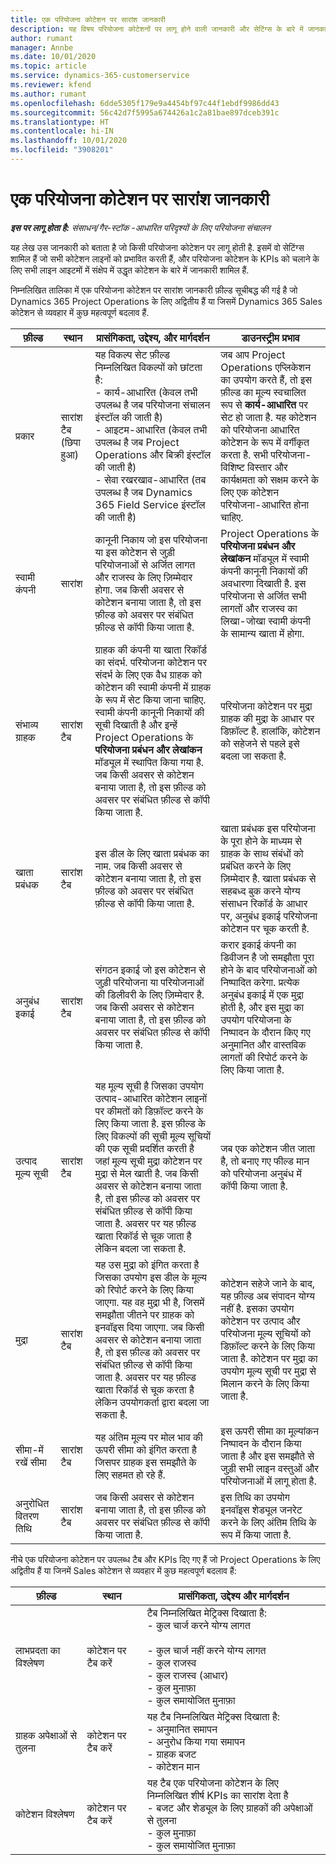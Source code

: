 ```yaml
---
title: एक परियोजना कोटेशन पर सारांश जानकारी
description: यह विषय परियोजना कोटेशनों पर लागू होने वाली जानकारी और सेटिंग्स के बारे में जानकारी प्रदान करता है.
author: rumant
manager: Annbe
ms.date: 10/01/2020
ms.topic: article
ms.service: dynamics-365-customerservice
ms.reviewer: kfend
ms.author: rumant
ms.openlocfilehash: 6dde5305f179e9a4454bf97c44f1ebdf9986dd43
ms.sourcegitcommit: 56c42d7f5995a674426a1c2a81bae897dceb391c
ms.translationtype: HT
ms.contentlocale: hi-IN
ms.lasthandoff: 10/01/2020
ms.locfileid: "3908201"
---
```

# <a name="summary-information-on-a-project-quote"></a>एक परियोजना कोटेशन पर सारांश जानकारी

_**इस पर लागू होता है:** संसाधन/गैर-स्टॉक -आधारित परिदृश्यों के लिए परियोजना संचालन_


यह लेख उस जानकारी को बताता है जो किसी परियोजना कोटेशन पर लागू होती है. इसमें वो सेटिंग्स शामिल हैं जो सभी कोटेशन लाइनों को प्रभावित करती हैं, और परियोजना कोटेशन के KPIs को चलाने के लिए सभी लाइन आइटमों में संक्षेप में उद्धृत कोटेशन के बारे में जानकारी शामिल हैं.

निम्नलिखित तालिका में एक परियोजना कोटेशन पर सारांश जानकारी फ़ील्ड सूचीबद्ध की गई है जो Dynamics 365 Project Operations के लिए अद्वितीय हैं या जिसमें Dynamics 365 Sales कोटेशन से व्यवहार में कुछ महत्वपूर्ण बदलाव हैं.

| **फ़ील्ड** | **स्थान** | **प्रासंगिकता, उद्देश्य, और मार्गदर्शन** | **डाउनस्ट्रीम प्रभाव** |
| --- | --- | --- | --- |
| प्रकार | सारांश टैब (छिपा हुआ) | यह विकल्प सेट फ़ील्ड निम्नलिखित विकल्पों को छांटता है:</br>- कार्य-आधारित (केवल तभी उपलब्ध है जब परियोजना संचालन इंस्टॉल की जाती है)</br>- आइटम-आधारित (केवल तभी उपलब्ध है जब Project Operations और बिक्री इंस्टॉल की जाती है)</br>- सेवा रखरखाव-आधारित (तब उपलब्ध है जब Dynamics 365 Field Service इंस्टॉल की जाती है) | जब आप Project Operations एप्लिकेशन का उपयोग करते हैं, तो इस फ़ील्ड का मूल्य स्वचालित रूप से **कार्य-आधारित** पर सेट हो जाता है. यह कोटेशन को परियोजना आधारित कोटेशन के रूप में वर्गीकृत करता है. सभी परियोजना-विशिष्ट विस्तार और कार्यक्षमता को सक्षम करने के लिए एक कोटेशन परियोजना-आधारित होना चाहिए. |
| स्वामी कंपनी | सारांश | कानूनी निकाय जो इस परियोजना या इस कोटेशन से जुड़ी परियोजनाओं से अर्जित लागत और राजस्व के लिए ज़िम्मेदार होगा. जब किसी अवसर से कोटेशन बनाया जाता है, तो इस फ़ील्ड को अवसर पर संबंधित फ़ील्ड से कॉपी किया जाता है. | Project Operations के **परियोजना प्रबंधन और लेखांकन** मॉड्यूल में स्वामी कंपनी कानूनी निकायों की अवधारणा दिखाती है. इस परियोजना से अर्जित सभी लागतों और राजस्व का लिखा-जोखा स्वामी कंपनी के सामान्य खाता में होगा. |
| संभाव्य ग्राहक | सारांश टैब | ग्राहक की कंपनी या खाता रिकॉर्ड का संदर्भ. परियोजना कोटेशन पर संदर्भ के लिए एक वैध ग्राहक को कोटेशन की स्वामी कंपनी में ग्राहक के रूप में सेट किया जाना चाहिए. स्वामी कंपनी कानूनी निकायों की सूची दिखाती है और इन्हें Project Operations के **परियोजना प्रबंधन और लेखांकन** मॉड्यूल में स्थापित किया गया है. जब किसी अवसर से कोटेशन बनाया जाता है, तो इस फ़ील्ड को अवसर पर संबंधित फ़ील्ड से कॉपी किया जाता है. | परियोजना कोटेशन पर मुद्रा ग्राहक की मुद्रा के आधार पर डिफ़ॉल्ट है. हालांकि, कोटेशन को सहेजने से पहले इसे बदला जा सकता है. |
| खाता प्रबंधक | सारांश टैब | इस डील के लिए खाता प्रबंधक का नाम. जब किसी अवसर से कोटेशन बनाया जाता है, तो इस फ़ील्ड को अवसर पर संबंधित फ़ील्ड से कॉपी किया जाता है. | खाता प्रबंधक इस परियोजना के पूरा होने के माध्यम से ग्राहक के साथ संबंधों को प्रबंधित करने के लिए ज़िम्मेदार है. खाता प्रबंधक से सहबध्द बुक करने योग्य संसाधन रिकॉर्ड के आधार पर, अनुबंध इकाई परियोजना कोटेशन पर चूक करती है.|
| अनुबंध इकाई | सारांश टैब | संगठन इकाई जो इस कोटेशन से जुड़ी परियोजना या परियोजनाओं की डिलीवरी के लिए ज़िम्मेदार है. जब किसी अवसर से कोटेशन बनाया जाता है, तो इस फ़ील्ड को अवसर पर संबंधित फ़ील्ड से कॉपी किया जाता है. | करार इकाई कंपनी का डिवीजन है जो समझौता पूरा होने के बाद परियोजनाओं को निष्पादित करेगा. प्रत्येक अनुबंध इकाई में एक मुद्रा होती है, और इस मुद्रा का उपयोग परियोजना के निष्पादन के दौरान किए गए अनुमानित और वास्तविक लागतों की रिपोर्ट करने के लिए किया जाता है. |
| उत्पाद मूल्य सूची | सारांश टैब | यह मूल्य सूची है जिसका उपयोग उत्पाद-आधारित कोटेशन लाइनों पर कीमतों को डिफ़ॉल्ट करने के लिए किया जाता है. इस फ़ील्ड के लिए विकल्पों की सूची मूल्य सूचियों की एक सूची प्रदर्शित करती है जहां मूल्य सूची मुद्रा कोटेशन पर मुद्रा से मेल खाती है. जब किसी अवसर से कोटेशन बनाया जाता है, तो इस फ़ील्ड को अवसर पर संबंधित फ़ील्ड से कॉपी किया जाता है. अवसर पर यह फ़ील्ड खाता रिकॉर्ड से चूक जाता है लेकिन बदला जा सकता है. | जब एक कोटेशन जीत जाता है, तो बनाए गए फील्ड मान को परियोजना अनुबंध में कॉपी किया जाता है. |
| मुद्रा | सारांश टैब | यह उस मुद्रा को इंगित करता है जिसका उपयोग इस डील के मूल्य को रिपोर्ट करने के लिए किया जाएगा. यह वह मुद्रा भी है, जिसमें समझौता जीतने पर ग्राहक को इनवॉइस दिया जाएगा. जब किसी अवसर से कोटेशन बनाया जाता है, तो इस फ़ील्ड को अवसर पर संबंधित फ़ील्ड से कॉपी किया जाता है. अवसर पर यह फ़ील्ड खाता रिकॉर्ड से चूक करता है लेकिन उपयोगकर्ता द्वारा बदला जा सकता है.  | कोटेशन सहेजे जाने के बाद, यह फ़ील्ड अब संपादन योग्य नहीं है. इसका उपयोग कोटेशन पर उत्पाद और परियोजना मूल्य सूचियों को डिफ़ॉल्ट करने के लिए किया जाता है. कोटेशन पर मुद्रा का उपयोग मूल्य सूची पर मुद्रा से मिलान करने के लिए किया जाता है. |
| सीमा-में रखें सीमा | सारांश टैब | यह अंतिम मूल्य पर मोल भाव की ऊपरी सीमा को इंगित करता है जिसपर ग्राहक इस समझौते के लिए सहमत हो रहे हैं. | इस ऊपरी सीमा का मूल्यांकन निष्पादन के दौरान किया जाता है और इस समझौते से जुड़ी सभी लाइन वस्तुओं और परियोजनाओं में लागू होता है. |
| अनुरोधित वितरण तिथि | सारांश टैब | जब किसी अवसर से कोटेशन बनाया जाता है, तो इस फ़ील्ड को अवसर पर संबंधित फ़ील्ड से कॉपी किया जाता है. | इस तिथि का उपयोग इनवॉइस शेड्यूल जनरेट करने के लिए अंतिम तिथि के रूप में किया जाता है. |

नीचे एक परियोजना कोटेशन पर उपलब्ध टैब और KPIs दिए गए हैं जो Project Operations के लिए अद्वितीय हैं या जिनमें Sales कोटेशन से व्यवहार में कुछ महत्वपूर्ण बदलाव हैं:

| **फ़ील्ड** | **स्थान** | **प्रासंगिकता, उद्देश्य और मार्गदर्शन** |
| --- | --- | --- |
| लाभप्रदता का विश्लेषण | कोटेशन पर टैब करें | टैब निम्नलिखित मेट्रिक्स दिखाता है:</br>- कुल चार्ज करने योग्य लागत</br></br>- कुल चार्ज नहीं करने योग्य लागत</br>- कुल राजस्व</br>- कुल राजस्व (आधार)</br>- कुल मुनाफ़ा</br>- कुल समायोजित मुनाफ़ा|
| ग्राहक अपेक्षाओं से तुलना | कोटेशन पर टैब करें | यह टैब निम्नलिखित मेट्रिक्स दिखाता है:</br>- अनुमानित समापन</br>- अनुरोध किया गया समापन</br>- ग्राहक बजट</br>- कोटेशन मान |
| कोटेशन विश्लेषण | कोटेशन पर टैब करें | यह टैब एक परियोजना कोटेशन के लिए निम्नलिखित शीर्ष KPIs का सारांश देता है</br>- बजट और शेड्यूल के लिए ग्राहकों की अपेक्षाओं से तुलना</br>- कुल मुनाफ़ा</br>- कुल समायोजित मुनाफ़ा |
